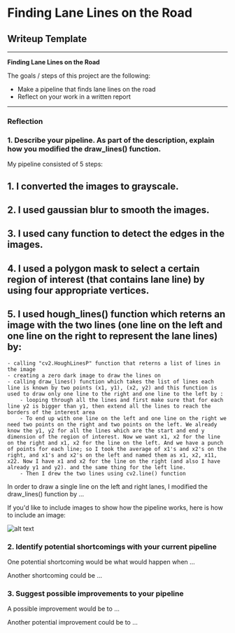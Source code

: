 # **Finding Lane Lines on the Road** 

## Writeup Template

---

**Finding Lane Lines on the Road**

The goals / steps of this project are the following:
* Make a pipeline that finds lane lines on the road
* Reflect on your work in a written report


[//]: # (Image References)

[image1]: ./examples/grayscale.jpg "Grayscale"

---

### Reflection

### 1. Describe your pipeline. As part of the description, explain how you modified the draw_lines() function.

My pipeline consisted of 5 steps:
## 1. I converted the images to grayscale.
## 2. I used gaussian blur to smooth the images.
## 3. I used cany function to detect the edges in the images.
## 4. I used a polygon mask to select a certain region of interest (that contains lane line) by using four appropriate vertices.
## 5. I used hough_lines() function which reterns an image with the two lines (one line on the left and one line on the right to represent the lane lines) by:
    - calling "cv2.HoughLinesP" function that reterns a list of lines in the image
    - creating a zero dark image to draw the lines on
    - calling draw_lines() function which takes the list of lines each line is known by two points (x1, y1), (x2, y2) and this function is used to draw only one line to the right and one line to the left by :
        - looping through all the lines and first make sure that for each line y2 is bigger than y1, then extend all the lines to reach the borders of the interest area
        - To end up with one line on the left and one line on the right we need two points on the right and two points on the left. We already know the y1, y2 for all the lines which are the start and end y dimension of the region of interest. Now we want x1, x2 for the line on the right and x1, x2 for the line on the left. And we have a punch of points for each line; so I took the average of x1's and x2's on the right, and x1's and x2's on the left and named them as x1, x2, x11, x22. Now I have x1 and x2 for the line on the right (and also I have already y1 and y2). and the same thing for the left line.
        - Then I drew the two lines using cv2.line() function

In order to draw a single line on the left and right lanes, I modified the draw_lines() function by ...

If you'd like to include images to show how the pipeline works, here is how to include an image: 

![alt text][image1]


### 2. Identify potential shortcomings with your current pipeline


One potential shortcoming would be what would happen when ... 

Another shortcoming could be ...


### 3. Suggest possible improvements to your pipeline

A possible improvement would be to ...

Another potential improvement could be to ...
